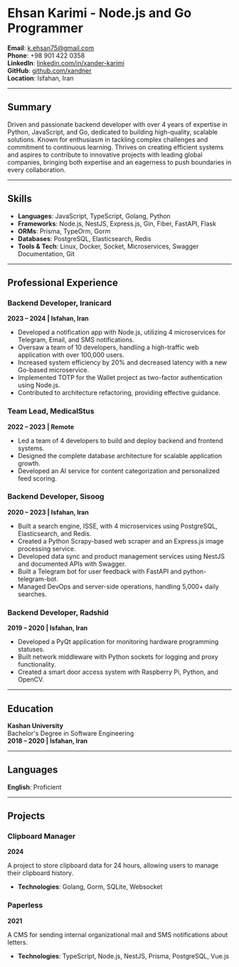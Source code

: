 # Ehsan Karimi - Node.js and Go Programmer

**Email**: [k.ehsan75@gmail.com](mailto:k.ehsan75@gmail.com)  
**Phone**: +98 901 422 0358  
**LinkedIn**: [linkedin.com/in/xander-karimi](https://linkedin.com/in/xander-karimi)  
**GitHub**: [github.com/xandner](https://github.com/xandner)  
**Location**: Isfahan, Iran  

---

## Summary

Driven and passionate backend developer with over 4 years of expertise in Python, JavaScript, and Go, dedicated to building high-quality, scalable solutions. Known for enthusiasm in tackling complex challenges and commitment to continuous learning. Thrives on creating efficient systems and aspires to contribute to innovative projects with leading global companies, bringing both expertise and an eagerness to push boundaries in every collaboration.

---

## Skills

- **Languages**: JavaScript, TypeScript, Golang, Python  
- **Frameworks**: Node.js, NestJS, Express.js, Gin, Fiber, FastAPI, Flask  
- **ORMs**: Prisma, TypeOrm, Gorm  
- **Databases**: PostgreSQL, Elasticsearch, Redis  
- **Tools & Tech**: Linux, Docker, Socket, Microservices, Swagger Documentation, Git  

---

## Professional Experience

### Backend Developer, **Iranicard**  
**2023 – 2024 | Isfahan, Iran**

- Developed a notification app with Node.js, utilizing 4 microservices for Telegram, Email, and SMS notifications.  
- Oversaw a team of 10 developers, handling a high-traffic web application with over 100,000 users.  
- Increased system efficiency by 20% and decreased latency with a new Go-based microservice.  
- Implemented TOTP for the Wallet project as two-factor authentication using Node.js.  
- Contributed to architecture refactoring, providing effective guidance.

### Team Lead, **MedicalStus**  
**2022 – 2023 | Remote**

- Led a team of 4 developers to build and deploy backend and frontend systems.  
- Designed the complete database architecture for scalable application growth.  
- Developed an AI service for content categorization and personalized feed scoring.

### Backend Developer, **Sisoog**  
**2020 – 2023 | Isfahan, Iran**

- Built a search engine, ISSE, with 4 microservices using PostgreSQL, Elasticsearch, and Redis.  
- Created a Python Scrapy-based web scraper and an Express.js image processing service.  
- Developed data sync and product management services using NestJS and documented APIs with Swagger.  
- Built a Telegram bot for user feedback with FastAPI and python-telegram-bot.  
- Managed DevOps and server-side operations, handling 5,000+ daily searches.

### Backend Developer, **Radshid**  
**2019 – 2020 | Isfahan, Iran**

- Developed a PyQt application for monitoring hardware programming statuses.  
- Built network middleware with Python sockets for logging and proxy functionality.  
- Created a smart door access system with Raspberry Pi, Python, and OpenCV.

---

## Education

**Kashan University**  
Bachelor's Degree in Software Engineering  
**2018 – 2020 | Isfahan, Iran**

---

## Languages

**English**: Proficient  

---

## Projects

### Clipboard Manager  
**2024**

A project to store clipboard data for 24 hours, allowing users to manage their clipboard history.  
- **Technologies**: Golang, Gorm, SQLite, Websocket  

### Paperless  
**2021**

A CMS for sending internal organizational mail and SMS notifications about letters.  
- **Technologies**: TypeScript, Node.js, NestJS, Prisma, PostgreSQL, Vue.js  

